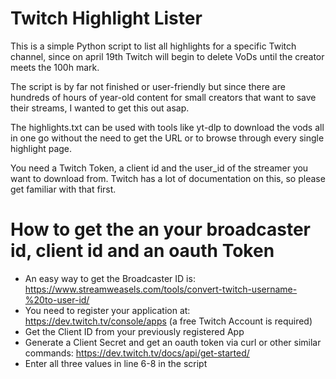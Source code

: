 # Twitch Highlight Lister

This is a simple Python script to list all highlights for a specific Twitch channel, since on april 19th Twitch will begin to delete VoDs until the creator meets the 100h mark.

The script is by far not finished or user-friendly but since there are hundreds of hours of year-old content for small creators that want to save their streams, I wanted to get this out asap. 

The highlights.txt can be used with tools like yt-dlp to download the vods all in one go without the need to get the URL or to browse through every single highlight page.

You need a Twitch Token, a client id and the user_id of the streamer you want to download from. Twitch has a lot of documentation on this, so please get familiar with that first.

# How to get the an your broadcaster id, client id and an oauth Token

- An easy way to get the Broadcaster ID is: https://www.streamweasels.com/tools/convert-twitch-username-%20to-user-id/
- You need to register your application at: https://dev.twitch.tv/console/apps (a free Twitch Account is required)
- Get the Client ID from your previously registered App
- Generate a Client Secret and get an oauth token via curl or other similar commands: https://dev.twitch.tv/docs/api/get-started/
- Enter all three values in line 6-8 in the script
